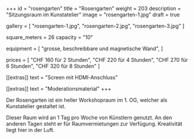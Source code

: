 +++
id = "rosengarten"
title = "Rosengarten"
weight = 203
description = "Sitzungsraum im Kunstatelier"
image = "rosengarten-1.jpg"
draft = true

gallery = [
  "rosengarten-1.jpg",
  "rosengarten-2.jpg",
  "rosengarten-3.jpg"
]

square_meters = 26
capacity = "10"

equipment = [
  "grosse, beschreibbare und magnetische Wand",
]

prices = [
  "CHF 160 für 2 Stunden",
  "CHF 220 für 4 Stunden",
  "CHF 270 für 6 Stunden",
  "CHF 320 für 8 Stunden"
]

[[extras]]
text = "Screen mit HDMI-Anschluss"

[[extras]]
text = "Moderationsmaterial"
+++

Der Rosengarten ist ein heller Workshopraum im 1. OG, welcher als Kunstatelier gestaltet ist.

Dieser Raum wird an 1 Tag pro Woche von Künstlern genutzt. An den anderen Tagen steht er für Raumvermietungen zur Verfügung.
Kreativität liegt hier in der Luft.
